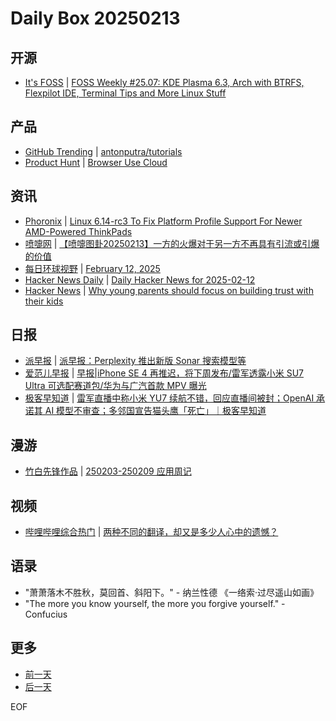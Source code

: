 # Daily Box 20250213

## 开源
- [It's FOSS](https://itsfoss.com/) | [FOSS Weekly #25.07: KDE Plasma 6.3, Arch with BTRFS, Flexpilot IDE, Terminal Tips and More Linux Stuff](https://itsfoss.com/newsletter/foss-weekly-25-07/)

## 产品
- [GitHub Trending](https://github.com/trending?since=daily) | [antonputra/tutorials](https://github.com/antonputra/tutorials)
- [Product Hunt](https://www.producthunt.com) | [Browser Use Cloud](https://www.producthunt.com/posts/browser-use-cloud)

## 资讯
- [Phoronix](https://www.phoronix.com/) | [Linux 6.14-rc3 To Fix Platform Profile Support For Newer AMD-Powered ThinkPads](https://www.phoronix.com/news/Linux-6.14-rc3-Newer-AMD-PP)
- [喷嚏网](http://www.dapenti.com/blog/blog.asp?subjectid=70&name=xilei) | [【喷嚏图卦20250213】一方的火爆对于另一方不再具有引流或引爆的价值](http://www.dapenti.com/blog/more.asp?name=xilei&id=184202)
- [每日环球视野](https://idai.ly/) | [February 12, 2025](http://m.idai.ly/se/a193iG?1739289600)
- [Hacker News Daily](https://www.daemonology.net/hn-daily/) | [Daily Hacker News for 2025-02-12](https://www.daemonology.net/hn-daily/2025-02-12.html)
- [Hacker News](https://news.ycombinator.com/front) | [Why young parents should focus on building trust with their kids](https://news.ycombinator.com/item?id=43033463)

## 日报
- [派早报](https://sspai.com/tag/%E6%B4%BE%E6%97%A9%E6%8A%A5) | [派早报：Perplexity 推出新版 Sonar 搜索模型等](https://sspai.com/post/96286)
- [爱范儿早报](https://www.ifanr.com/category/ifanrnews) | [早报|iPhone SE 4 再推迟，将下周发布/雷军透露小米 SU7 Ultra 可选配赛道包/华为与广汽首款 MPV 曝光](https://www.ifanr.com/1614504)
- [极客早知道](https://www.geekpark.net/column/74) | [雷军直播中称小米 YU7 续航不错，回应直播间被封；OpenAI 承诺其 AI 模型不审查；多邻国宣告猫头鹰「死亡」｜极客早知道](https://www.geekpark.net/news/345862)

## 漫游
- [竹白先锋作品](https://www.zhubai.wiki/) | [250203-250209 应用周记](https://open.zhubai.wiki/a/l/t/z/pl/flyhink/2501780871288647680)

## 视频
- [哔哩哔哩综合热门](https://www.bilibili.com/v/popular/all/) | [两种不同的翻译，却又是多少人心中的遗憾？](https://b23.tv/BV1rBKse1ErW)

## 语录
- "萧萧落木不胜秋，莫回首、斜阳下。" - 纳兰性德 《一络索·过尽遥山如画》
- "The more you know yourself, the more you forgive yourself." - Confucius

## 更多
- [前一天](daily-box-20250212.md)
- [后一天](daily-box-20250214.md)

EOF